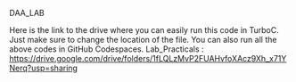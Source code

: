 DAA_LAB

Here is the link to the drive where you can easily run this code in TurboC. Just make sure to change the location of the file. You can also run all the above codes in GitHub Codespaces.
Lab_Practicals : 
https://drive.google.com/drive/folders/1fLQLzMvP2FUAHvfoXAcz9Xh_x71YNerq?usp=sharing
